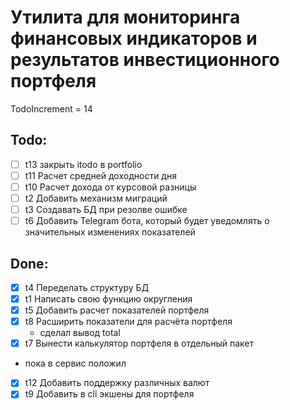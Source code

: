 # Утилита для мониторинга финансовых индикаторов и результатов инвестиционного портфеля

TodoIncrement = 14

## Todo:
- [ ] t13 закрыть itodo в portfolio
- [ ] t11 Расчет средней доходности дня
- [ ] t10 Расчет дохода от курсовой разницы
- [ ] t2 Добавить механизм миграций
- [ ] t3 Создавать БД при резолве ошибке
- [ ] t6 Добавить Telegram бота, который будет уведомлять о значительных изменениях показателей

## Done:
- [x] t4 Переделать структуру БД
- [x] t1 Написать свою функцию округления
- [x] t5 Добавить расчет показателей портфеля
- [x] t8 Расширить показатели для расчёта портфеля
  - сделал вывод total
- [x] t7 Вынести калькулятор портфеля в отдельный пакет
 - пока в сервис положил
- [x] t12 Добавить поддержку различных валют
- [x] t9 Добавить в cli экшены для портфеля
